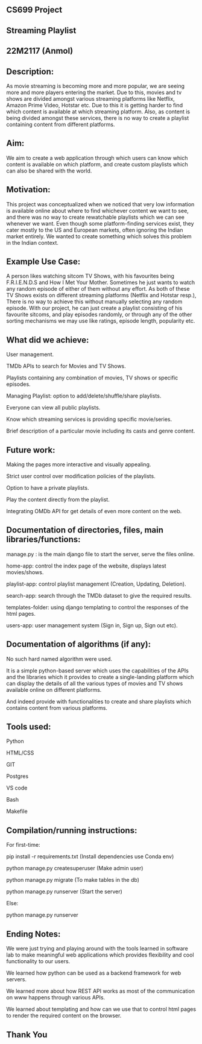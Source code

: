 ## CS699 Project

## Streaming Playlist

## 22M2117 (Anmol)
## Description:

As movie streaming is becoming more and more popular, we are seeing more and more players entering the market. Due to this, movies and tv shows are divided amongst various streaming platforms like Netflix, Amazon Prime Video, Hotstar etc. Due to this it is getting harder to find which content is available at which streaming platform. Also, as content is being divided amongst these services, there is no way to create a playlist containing content from different platforms.


## Aim:

We aim to create a web application through which users can know which content is available on which platform, and create custom playlists which can also be shared with the world.


## Motivation:

This project was conceptualized when we noticed that very low information is available online about where to find whichever content we want to see, and there was no way to create rewatchable playlists which we can see whenever we want. Even though some platform-finding services exist, they cater mostly to the US and European markets, often ignoring the Indian market entirely. We wanted to create something which solves this problem in the Indian context.

## Example Use Case: 

A person likes watching sitcom TV Shows, with his favourites being F.R.I.E.N.D.S and How I Met Your Mother. Sometimes he just wants to watch any random episode of either of them without any effort. As both of these TV Shows exists on different streaming platforms (Netflix and Hotstar resp.), There is no way to achieve this without manually selecting any random episode.
With our project, he can just create a playlist consisting of his favourite sitcoms, and play episodes randomly, or through any of the other sorting mechanisms we may use like ratings, episode length, popularity etc.


## What did we achieve:

User management.

TMDb APIs to search for Movies and TV Shows.

Playlists containing any combination of movies, TV shows or specific episodes. 

Managing Playlist: option to add/delete/shuffle/share playlists.

Everyone can view all public playlists.

Know which streaming services is providing specific movie/series.

Brief description of a particular movie including its casts and genre content.


## Future work:

Making the pages more interactive and visually appealing.

Strict user control over modification policies of the playlists.

Option to have a private playlists.

Play the content directly from the playlist.

Integrating OMDb API for get details of even more content on the web.


## Documentation of directories, files, main libraries/functions:

manage.py : is the main django file to start the server, serve the files online.

home-app: control the index page of the website, displays latest movies/shows.

playlist-app: control playlist management (Creation, Updating, Deletion).

search-app: search through the TMDb dataset to give the required results.

templates-folder: using django templating to control the responses of the html pages.

users-app: user management system (Sign in, Sign up, Sign out etc).


## Documentation of algorithms (if any):

No such hard named algorithm were used. 

It is a simple python-based server which uses the capabilities of the APIs and the libraries which it provides to create a single-landing platform which can display the details of all the various types of movies and TV shows available online on different platforms.

And indeed provide with functionalities to create and share playlists which contains content from various platforms.

## Tools used:

Python

HTML/CSS

GIT

Postgres

VS code

Bash

Makefile

## Compilation/running instructions:

For first-time:

pip install -r requirements.txt (Install dependencies use Conda env)

python manage.py createsuperuser (Make admin user)

python manage.py migrate (To make tables in the db)

python manage.py runserver (Start the server)


Else:

python manage.py runserver


## Ending Notes:

We were just trying and playing around with the tools learned in software lab to make meaningful web applications which provides flexibility and cool functionality to our users.

We learned how python can be used as a backend framework for web servers.

We learned more about how REST API works as most of the communication on www happens through various APIs.

We learned about templating and how can we use that to control html pages to render the required content on the browser.



## Thank You

